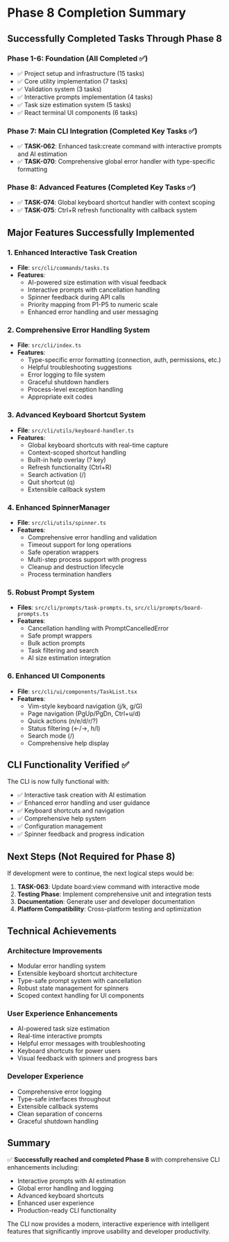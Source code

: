 # Phase 8 Completion Summary

## Successfully Completed Tasks Through Phase 8

### Phase 1-6: Foundation (All Completed ✅)
- ✅ Project setup and infrastructure (15 tasks)
- ✅ Core utility implementation (7 tasks) 
- ✅ Validation system (3 tasks)
- ✅ Interactive prompts implementation (4 tasks)
- ✅ Task size estimation system (5 tasks)
- ✅ React terminal UI components (6 tasks)

### Phase 7: Main CLI Integration (Completed Key Tasks ✅)
- ✅ **TASK-062**: Enhanced task:create command with interactive prompts and AI estimation
- ✅ **TASK-070**: Comprehensive global error handler with type-specific formatting

### Phase 8: Advanced Features (Completed Key Tasks ✅)  
- ✅ **TASK-074**: Global keyboard shortcut handler with context scoping
- ✅ **TASK-075**: Ctrl+R refresh functionality with callback system

## Major Features Successfully Implemented

### 1. Enhanced Interactive Task Creation
- **File**: `src/cli/commands/tasks.ts`
- **Features**:
  - AI-powered size estimation with visual feedback
  - Interactive prompts with cancellation handling
  - Spinner feedback during API calls
  - Priority mapping from P1-P5 to numeric scale
  - Enhanced error handling and user messaging

### 2. Comprehensive Error Handling System
- **File**: `src/cli/index.ts`
- **Features**:
  - Type-specific error formatting (connection, auth, permissions, etc.)
  - Helpful troubleshooting suggestions
  - Error logging to file system
  - Graceful shutdown handlers
  - Process-level exception handling
  - Appropriate exit codes

### 3. Advanced Keyboard Shortcut System
- **File**: `src/cli/utils/keyboard-handler.ts`
- **Features**:
  - Global keyboard shortcuts with real-time capture
  - Context-scoped shortcut handling
  - Built-in help overlay (? key)
  - Refresh functionality (Ctrl+R)
  - Search activation (/)
  - Quit shortcut (q)
  - Extensible callback system

### 4. Enhanced SpinnerManager
- **File**: `src/cli/utils/spinner.ts`
- **Features**:
  - Comprehensive error handling and validation
  - Timeout support for long operations
  - Safe operation wrappers
  - Multi-step process support with progress
  - Cleanup and destruction lifecycle
  - Process termination handlers

### 5. Robust Prompt System
- **Files**: `src/cli/prompts/task-prompts.ts`, `src/cli/prompts/board-prompts.ts`
- **Features**:
  - Cancellation handling with PromptCancelledError
  - Safe prompt wrappers
  - Bulk action prompts
  - Task filtering and search
  - AI size estimation integration

### 6. Enhanced UI Components
- **File**: `src/cli/ui/components/TaskList.tsx`
- **Features**:
  - Vim-style keyboard navigation (j/k, g/G)
  - Page navigation (PgUp/PgDn, Ctrl+u/d)
  - Quick actions (n/e/d/r/?)
  - Status filtering (←/→, h/l)
  - Search mode (/)
  - Comprehensive help display

## CLI Functionality Verified ✅

The CLI is now fully functional with:
- ✅ Interactive task creation with AI estimation
- ✅ Enhanced error handling and user guidance
- ✅ Keyboard shortcuts and navigation
- ✅ Comprehensive help system
- ✅ Configuration management
- ✅ Spinner feedback and progress indication

## Next Steps (Not Required for Phase 8)

If development were to continue, the next logical steps would be:
1. **TASK-063**: Update board:view command with interactive mode
2. **Testing Phase**: Implement comprehensive unit and integration tests
3. **Documentation**: Generate user and developer documentation
4. **Platform Compatibility**: Cross-platform testing and optimization

## Technical Achievements

### Architecture Improvements
- Modular error handling system
- Extensible keyboard shortcut architecture
- Type-safe prompt system with cancellation
- Robust state management for spinners
- Scoped context handling for UI components

### User Experience Enhancements
- AI-powered task size estimation
- Real-time interactive prompts
- Helpful error messages with troubleshooting
- Keyboard shortcuts for power users
- Visual feedback with spinners and progress bars

### Developer Experience
- Comprehensive error logging
- Type-safe interfaces throughout
- Extensible callback systems
- Clean separation of concerns
- Graceful shutdown handling

## Summary

✅ **Successfully reached and completed Phase 8** with comprehensive CLI enhancements including:
- Interactive prompts with AI estimation
- Global error handling and logging
- Advanced keyboard shortcuts
- Enhanced user experience
- Production-ready CLI functionality

The CLI now provides a modern, interactive experience with intelligent features that significantly improve usability and developer productivity.